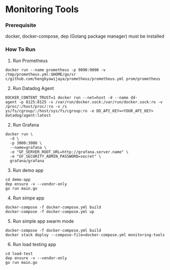 # Monitoring Tools

### Prerequisite
docker, docker-compose, dep (Golang package manager) must be installed

### How To Run 
1. Run Prometheus
```
docker run --name prometheus -p 9090:9090 -v /tmp/prometheus.yml:$HOME/go/sr
c/github.com/hengkyawijaya/prometheus/prometheus.yml prom/prometheus     
```

2. Run Datadog Agent
```
DOCKER_CONTENT_TRUST=1 docker run --net=host -d --name dd-
agent -p 8125:8125 -v /var/run/docker.sock:/var/run/docker.sock:ro -v /proc/:/host/proc/:ro -v /s
ys/fs/cgroup/:/host/sys/fs/cgroup:ro -e DD_API_KEY=<YOUR_API_KEY> 
datadog/agent:latest
```

2. Run Grafana
```
docker run \                        
  -d \
  -p 3000:3000 \
  --name=grafana \
  -e "GF_SERVER_ROOT_URL=http://grafana.server.name" \
  -e "GF_SECURITY_ADMIN_PASSWORD=secret" \
  grafana/grafana
```
3. Run demo app
```
cd demo-app
dep ensure -v --vendor-only
go run main.go
```
4. Run simpe app 
```
docker-compose -f docker-compose.yml build
docker-compose -f docker-compose.yml up
```
5. Run simple app swarm mode
```
docker-compose -f docker-compose.yml build
docker stack deploy --compose-file=docker-compose.yml monitoring-tools
```
6. Run load testing app
```
cd load-test
dep ensure -v --vendor-only
go run main.go
```
